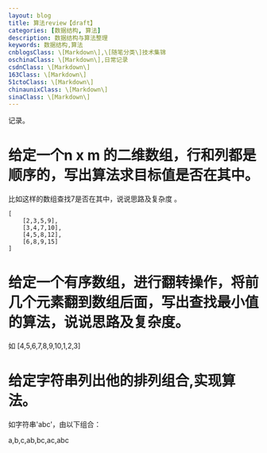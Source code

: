 ```yaml
---
layout: blog
title: 算法review【draft】
categories: [数据结构, 算法]
description: 数据结构与算法整理
keywords: 数据结构,算法
cnblogsClass: \[Markdown\],\[随笔分类\]技术集锦
oschinaClass: \[Markdown\],日常记录
csdnClass: \[Markdown\]
163Class: \[Markdown\]
51ctoClass: \[Markdown\]
chinaunixClass: \[Markdown\]
sinaClass: \[Markdown\]
---
```


记录。

# 给定一个n x m 的二维数组，行和列都是顺序的，写出算法求目标值是否在其中。

比如这样的数组查找7是否在其中，说说思路及复杂度 。
```
[ 
    [2,3,5,9],
    [3,4,7,10],
    [4,5,8,12],
    [6,8,9,15]
]
```

# 给定一个有序数组，进行翻转操作，将前几个元素翻到数组后面，写出查找最小值的算法，说说思路及复杂度。
 如 [4,5,6,7,8,9,10,1,2,3]
 
 
# 给定字符串列出他的排列组合,实现算法。

如字符串'abc'，由以下组合：

a,b,c,ab,bc,ac,abc


 

